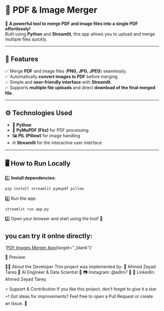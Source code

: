 # 📝 PDF & Image Merger

🚀 **A powerful tool to merge PDF and image files into a single PDF effortlessly!**  
Built using **Python** and **Streamlit**, this app allows you to upload and merge multiple files quickly.

---

## 🎯 **Features**
✅ Merge **PDF** and image files (**PNG, JPG, JPEG**) seamlessly.  
✅ Automatically **convert images to PDF** before merging.  
✅ Simple and **user-friendly interface** with **Streamlit**.  
✅ Supports **multiple file uploads** and direct **download of the final merged file**.  

---

## ⚙ **Technologies Used**
- 🐍 **Python**  
- 📜 **PyMuPDF (Fitz)** for PDF processing  
- 🖼 **PIL (Pillow)** for image handling  
- 🌐 **Streamlit** for the interactive user interface  

---

## 🖥 **How to Run Locally**
1️⃣ **Install dependencies:**
   ```bash
   pip install streamlit pymupdf pillow
```

2️⃣ Run the app:
```
streamlit run app.py
```

3️⃣ Open your browser and start using the tool! 🎉

## you can try it onlne directly:
'[PDF Images Merger App](https://pdfimagesmerger---eng-ahmedzeyadtareq.streamlit.app){target="_blank"}'

📸 Preview

👨‍💻 About the Developer
This project was implemented by:
🔹 Ahmed Zeyad Tareq
🔹 AI Engineer & Data Scientist
🔹 📷 Instagram: @adlm7
🔹 🔗 LinkedIn: Ahmed Zeyad Tareq

⭐ Support & Contribution
If you like this project, don’t forget to give it a star ⭐!
Got ideas for improvements? Feel free to open a Pull Request or create an Issue. 🚀
